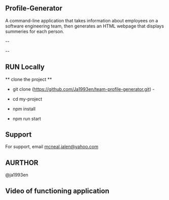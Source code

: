 ## Profile-Generator
A command-line application that takes information about employees on a software engineering team, then generates an HTML webpage that displays summeries for each person. 

--

--
## RUN Locally 
** clone the project **

- git clone (https://github.com/Ja1993en/team-profile-generator.git) - 

- cd my-project 

- npm install 

 - npm run start 



## Support

For support, email mcneal.jalen@yahoo.com

## AURTHOR
@ja1993en

## Video of functioning application
